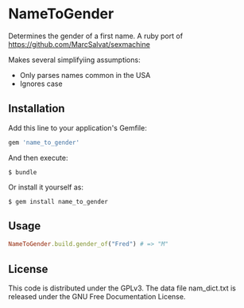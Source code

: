 # NameToGender

Determines the gender of a first name. A ruby port of https://github.com/MarcSalvat/sexmachine

Makes several simplifyiing assumptions:

* Only parses names common in the USA
* Ignores case

## Installation

Add this line to your application's Gemfile:

```ruby
gem 'name_to_gender'
```

And then execute:

    $ bundle

Or install it yourself as:

    $ gem install name_to_gender

## Usage

```ruby
NameToGender.build.gender_of("Fred") # => "M"
```

## License

This code is distributed under the GPLv3. The data file nam_dict.txt is released under the GNU Free Documentation License.
